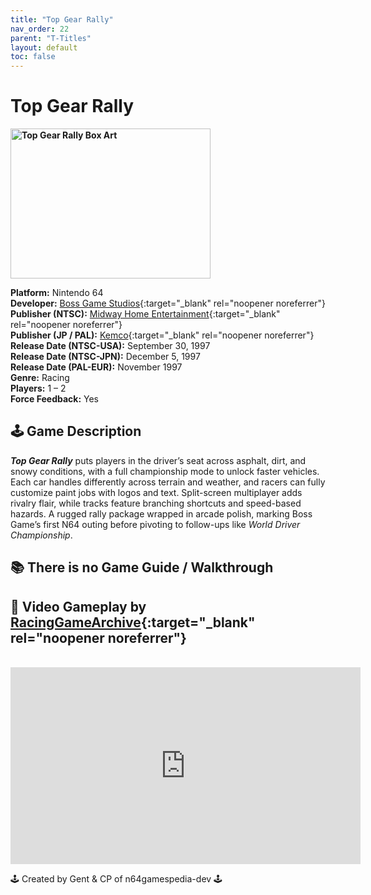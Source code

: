 ```yaml
---
title: "Top Gear Rally"
nav_order: 22
parent: "T-Titles"
layout: default
toc: false
---
```


# Top Gear Rally

<b>
<img src="https://images.launchbox-app.com/bc8489ff-5305-49e9-ba99-d30e48b4cc2e.jpg" alt="Top Gear Rally Box Art" width="320" height="240" />
</b>

**Platform:** Nintendo 64  
**Developer:** [Boss Game Studios](https://en.wikipedia.org/wiki/Boss_Game_Studios){:target="_blank" rel="noopener noreferrer"}  
**Publisher (NTSC):** [Midway Home Entertainment](https://en.wikipedia.org/wiki/Midway_Games#Publishing_and_distribution){:target="_blank" rel="noopener noreferrer"}  
**Publisher (JP / PAL):** [Kemco](https://en.wikipedia.org/wiki/Kemco){:target="_blank" rel="noopener noreferrer"}  
**Release Date (NTSC-USA):** September 30, 1997  
**Release Date (NTSC-JPN):** December 5, 1997  
**Release Date (PAL-EUR):** November 1997  
**Genre:** Racing  
**Players:** 1 – 2  
**Force Feedback:** Yes  

## 🕹️ Game Description
<em><strong>Top Gear Rally</strong></em> puts players in the driver’s seat across asphalt, dirt, and snowy conditions, with a full championship mode to unlock faster vehicles. Each car handles differently across terrain and weather, and racers can fully customize paint jobs with logos and text. Split-screen multiplayer adds rivalry flair, while tracks feature branching shortcuts and speed-based hazards. A rugged rally package wrapped in arcade polish, marking Boss Game’s first N64 outing before pivoting to follow-ups like *World Driver Championship*.

## 📚 There is no Game Guide / Walkthrough

## 🎥 Video Gameplay by [RacingGameArchive](https://www.youtube.com/@RacingGameArchive){:target="_blank" rel="noopener noreferrer"}  
<br />  
<iframe width="560" height="315" src="https://www.youtube.com/embed/fK-EIS8jcO8" title="Top Gear Rally Gameplay – N64" frameborder="0" allowfullscreen></iframe>

🕹️ Created by Gent & CP of n64gamespedia-dev 🕹️

<!-- Vault Format: n64gamespedia-dev -->
<!-- Protocol Source: _vault-specs/format-protocol.md -->
